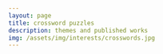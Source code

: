 ```yaml
---
layout: page
title: crossword puzzles
description: themes and published works
img: /assets/img/interests/crosswords.jpg
---
```




